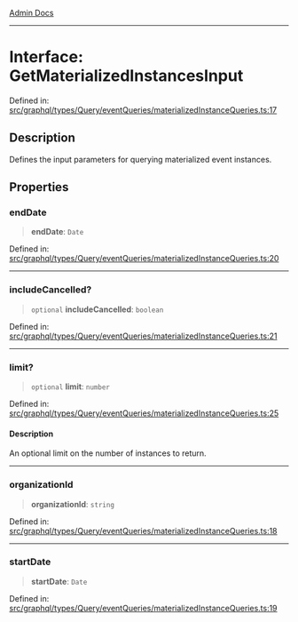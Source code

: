 [Admin Docs](/)

***

# Interface: GetMaterializedInstancesInput

Defined in: [src/graphql/types/Query/eventQueries/materializedInstanceQueries.ts:17](https://github.com/gautam-divyanshu/talawa-api/blob/84910820371ade6fdca33545b3a0fc1e929731b2/src/graphql/types/Query/eventQueries/materializedInstanceQueries.ts#L17)

## Description

Defines the input parameters for querying materialized event instances.

## Properties

### endDate

> **endDate**: `Date`

Defined in: [src/graphql/types/Query/eventQueries/materializedInstanceQueries.ts:20](https://github.com/gautam-divyanshu/talawa-api/blob/84910820371ade6fdca33545b3a0fc1e929731b2/src/graphql/types/Query/eventQueries/materializedInstanceQueries.ts#L20)

***

### includeCancelled?

> `optional` **includeCancelled**: `boolean`

Defined in: [src/graphql/types/Query/eventQueries/materializedInstanceQueries.ts:21](https://github.com/gautam-divyanshu/talawa-api/blob/84910820371ade6fdca33545b3a0fc1e929731b2/src/graphql/types/Query/eventQueries/materializedInstanceQueries.ts#L21)

***

### limit?

> `optional` **limit**: `number`

Defined in: [src/graphql/types/Query/eventQueries/materializedInstanceQueries.ts:25](https://github.com/gautam-divyanshu/talawa-api/blob/84910820371ade6fdca33545b3a0fc1e929731b2/src/graphql/types/Query/eventQueries/materializedInstanceQueries.ts#L25)

#### Description

An optional limit on the number of instances to return.

***

### organizationId

> **organizationId**: `string`

Defined in: [src/graphql/types/Query/eventQueries/materializedInstanceQueries.ts:18](https://github.com/gautam-divyanshu/talawa-api/blob/84910820371ade6fdca33545b3a0fc1e929731b2/src/graphql/types/Query/eventQueries/materializedInstanceQueries.ts#L18)

***

### startDate

> **startDate**: `Date`

Defined in: [src/graphql/types/Query/eventQueries/materializedInstanceQueries.ts:19](https://github.com/gautam-divyanshu/talawa-api/blob/84910820371ade6fdca33545b3a0fc1e929731b2/src/graphql/types/Query/eventQueries/materializedInstanceQueries.ts#L19)
